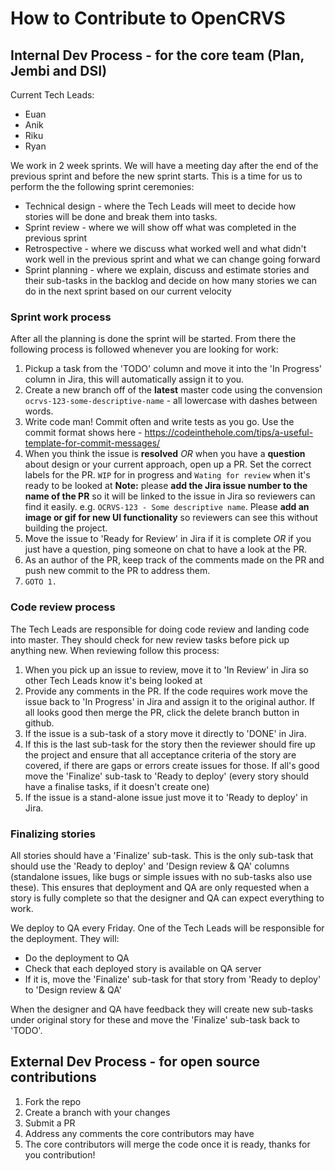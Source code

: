 # How to Contribute to OpenCRVS

## Internal Dev Process - for the core team (Plan, Jembi and DSI)

Current Tech Leads:

- Euan
- Anik
- Riku
- Ryan

We work in 2 week sprints. We will have a meeting day after the end of the previous sprint and before the new sprint starts. This is a time for us to perform the the following sprint ceremonies:

- Technical design - where the Tech Leads will meet to decide how stories will be done and break them into tasks.
- Sprint review - where we will show off what was completed in the previous sprint
- Retrospective - where we discuss what worked well and what didn't work well in the previous sprint and what we can change going forward
- Sprint planning - where we explain, discuss and estimate stories and their sub-tasks in the backlog and decide on how many stories we can do in the next sprint based on our current velocity

### Sprint work process

After all the planning is done the sprint will be started. From there the following process is followed whenever you are looking for work:

1. Pickup a task from the 'TODO' column and move it into the 'In Progress' column in Jira, this will automatically assign it to you.
2. Create a new branch off of the **latest** master code using the convension `ocrvs-123-some-descriptive-name` - all lowercase with dashes between words.
3. Write code man! Commit often and write tests as you go. Use the commit format shows here - https://codeinthehole.com/tips/a-useful-template-for-commit-messages/
4. When you think the issue is **resolved** _OR_ when you have a **question** about design or your current approach, open up a PR. Set the correct labels for the PR. `WIP` for in progress and `Wating for review` when it's ready to be looked at **Note:** please **add the Jira issue number to the name of the PR** so it will be linked to the issue in Jira so reviewers can find it easily. e.g. `OCRVS-123 - Some descriptive name`. Please **add an image or gif for new UI functionality** so reviewers can see this without building the project.
5. Move the issue to 'Ready for Review' in Jira if it is complete _OR_ if you just have a question, ping someone on chat to have a look at the PR.
6. As an author of the PR, keep track of the comments made on the PR and push new commit to the PR to address them.
7. `GOTO 1.`

### Code review process

The Tech Leads are responsible for doing code review and landing code into master. They should check for new review tasks before pick up anything new. When reviewing follow this process:

1. When you pick up an issue to review, move it to 'In Review' in Jira so other Tech Leads know it's being looked at
2. Provide any comments in the PR. If the code requires work move the issue back to 'In Progress' in Jira and assign it to the original author. If all looks good then merge the PR, click the delete branch button in github.
3. If the issue is a sub-task of a story move it directly to 'DONE' in Jira.
4. If this is the last sub-task for the story then the reviewer should fire up the project and ensure that all acceptance criteria of the story are covered, if there are gaps or errors create issues for those. If all's good move the 'Finalize' sub-task to 'Ready to deploy' (every story should have a finalise tasks, if it doesn't create one)
5. If the issue is a stand-alone issue just move it to 'Ready to deploy' in Jira.

### Finalizing stories

All stories should have a 'Finalize' sub-task. This is the only sub-task that should use the 'Ready to deploy' and 'Design review & QA' columns (standalone issues, like bugs or simple issues with no sub-tasks also use these). This ensures that deployment and QA are only requested when a story is fully complete so that the designer and QA can expect everything to work.

We deploy to QA every Friday. One of the Tech Leads will be responsible for the deployment. They will:

- Do the deployment to QA
- Check that each deployed story is available on QA server
- If it is, move the 'Finalize' sub-task for that story from 'Ready to deploy' to 'Design review & QA'

When the designer and QA have feedback they will create new sub-tasks under original story for these and move the 'Finalize' sub-task back to 'TODO'.

## External Dev Process - for open source contributions

1. Fork the repo
2. Create a branch with your changes
3. Submit a PR
4. Address any comments the core contributors may have
5. The core contributors will merge the code once it is ready, thanks for you contribution!
